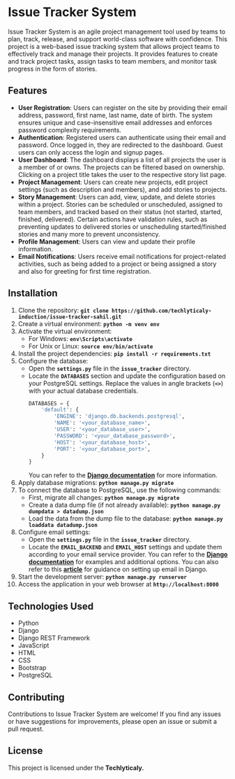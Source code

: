 # **Issue Tracker System**

Issue Tracker System is an agile project management tool used by teams to plan, track, release, and support world-class software with confidence. This project is a web-based issue tracking system that allows project teams to effectively track and manage their projects. It provides features to create and track project tasks, assign tasks to team members, and monitor task progress in the form of stories.

## **Features**

- **User Registration**: Users can register on the site by providing their email address, password, first name, last name, date of birth. The system ensures unique and case-insensitive email addresses and enforces password complexity requirements.
- **Authentication**: Registered users can authenticate using their email and password. Once logged in, they are redirected to the dashboard. Guest users can only access the login and signup pages.
- **User Dashboard**: The dashboard displays a list of all projects the user is a member of or owns. The projects can be filtered based on ownership. Clicking on a project title takes the user to the respective story list page.
- **Project Management**: Users can create new projects, edit project settings (such as description and members), and add stories to projects.
- **Story Management**: Users can add, view, update, and delete stories within a project. Stories can be scheduled or unscheduled, assigned to team members, and tracked based on their status (not started, started, finished, delivered). Certain actions have validation rules, such as preventing updates to delivered stories or unscheduling started/finished stories and many more to prevent unconsistency.
- **Profile Management**: Users can view and update their profile information.
- **Email Notifications**: Users receive email notifications for project-related activities, such as being added to a project or being assigned a story and also for greeting for first time registration.

## **Installation**

1. Clone the repository: **`git clone https://github.com/techlyticaly-induction/issue-tracker-sahil.git`**
2. Create a virtual environment: **`python -m venv env`**
3. Activate the virtual environment:
   - For Windows: **`env\Scripts\activate`**
   - For Unix or Linux: **`source env/bin/activate`**
4. Install the project dependencies: **`pip install -r requirements.txt`**
5. Configure the database:
   - Open the **`settings.py`** file in the **`issue_tracker`** directory.
   - Locate the **`DATABASES`** section and update the configuration based on your PostgreSQL settings. Replace the values in angle brackets (**`<>`**) with your actual database credentials.
     ```python
     DATABASES = {
         'default': {
             'ENGINE': 'django.db.backends.postgresql',
             'NAME': '<your_database_name>',
             'USER': '<your_database_user>',
             'PASSWORD': '<your_database_password>',
             'HOST': '<your_database_host>',
             'PORT': '<your_database_port>',
         }
     }
     ```
     You can refer to the **[Django documentation](https://docs.djangoproject.com/en/3.2/ref/settings/#databases)** for more information.
6. Apply database migrations: **`python manage.py migrate`**
7. To connect the database to PostgreSQL, use the following commands:
   - First, migrate all changes: **`python manage.py migrate`**
   - Create a data dump file (if not already available): **`python manage.py dumpdata > datadump.json`**
   - Load the data from the dump file to the database: **`python manage.py loaddata datadump.json`**
8. Configure email settings:
   - Open the **`settings.py`** file in the **`issue_tracker`** directory.
   - Locate the **`EMAIL_BACKEND`** and **`EMAIL_HOST`** settings and update them according to your email service provider. You can refer to the **[Django documentation](https://docs.djangoproject.com/en/3.2/topics/email/#console-backend)** for examples and additional options. You can also refer to this **[article](https://www.geeksforgeeks.org/setup-sending-email-in-django-project/)** for guidance on setting up email in Django.
9. Start the development server: **`python manage.py runserver`**
10. Access the application in your web browser at **`http://localhost:8000`**

## **Technologies Used**

- Python
- Django
- Django REST Framework
- JavaScript
- HTML
- CSS
- Bootstrap
- PostgreSQL

## **Contributing**

Contributions to Issue Tracker System are welcome! If you find any issues or have suggestions for improvements, please open an issue or submit a pull request.

## **License**

This project is licensed under the **Techlyticaly.**
